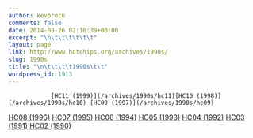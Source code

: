 ```yaml
---
author: kevbroch
comments: false
date: 2014-08-26 02:10:39+00:00
excerpt: "\n\t\t\t\t\t\t"
layout: page
link: http://www.hotchips.org/archives/1990s/
slug: 1990s
title: "\n\t\t\t\t1990s\t\t"
wordpress_id: 1913
---
```



				[HC11 (1999)](/archives/1990s/hc11)[HC10 (1998)](/archives/1990s/hc10) [HC09 (1997)](/archives/1990s/hc09) 
[HC08 (1996)](/archives/1990s/hc08) [HC07 (1995)](/archives/1990s/hc07) [HC06 (1994)](/archives/1990s/hc06)
[HC05 (1993)](/archives/1990s/hc05) [HC04 (1992)](/archives/1990s/hc04) [HC03 (1991)](/archives/1990s/hc03) 
[HC02 (1990)](/archives/1990s/hc02)		
